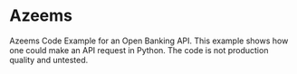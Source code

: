 # Azeems
Azeems Code Example
for an Open Banking API.
This example shows how one could make an API request in Python. 
The code is not production quality and untested.
